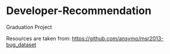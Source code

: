 # Developer-Recommendation
Graduation Project

Resources are taken from: https://github.com/ansymo/msr2013-bug_dataset